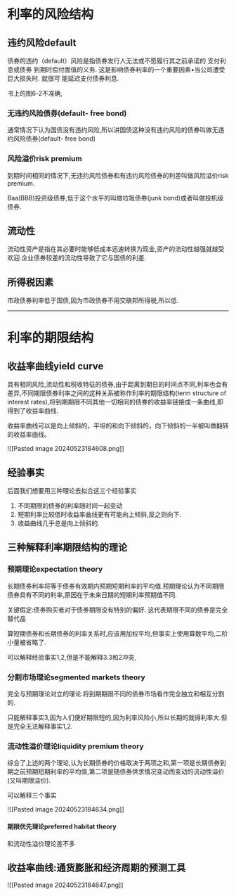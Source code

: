 
# 利率的风险结构

## 违约风险default

债券的违约（default）风险是指债券发行人无法或不愿履行其之前承诺的 支付利息或债券
到期时偿付面值的义务. 这是影响债券利率的一个重要因素•当公司遭受巨大损失时. 就很可
能延迟支付债券利息.

书上的图6-2不准确,

### 无违约风险债券(default- free bond)

通常情况下认为国债没有违约风险,所以讲国债这种没有违约风险的债券叫做无违约风险债券(default- free bond)

### 风险溢价risk premium 

到期时间相同的情况下,无违约风险债券和有违约风险债券的利差叫做风险溢价risk premium.

Baa(BBB)投资级债券,低于这个水平的叫做垃圾债券(junk bond)或者叫做投机级债券.

## 流动性

流动性资产是指在其必要时能够低成本迅速转换为现金,资产的流动性越强就越受欢迎.企业债券较差的流动性导致了它与国债的利差.

## 所得税因素

市政债券利率低于国债,因为市政债券不用交联邦所得税,所以低.

---

# 利率的期限结构

## 收益率曲线yield curve

具有相同风险,流动性和税收特征的债券,由于距离到期日的时间点不同,利率也会有差异,不同期限债券利率之间的这种关系被称作利率的期限结构(term structure of interest rates),将到期期限不同其他一切相同的债券的收益率链接成一条曲线,即得到了收益率曲线.

收益率曲线可以是向上倾斜的，平坦的和向下倾斜的，向下倾斜的一半被叫做翻转的收益率曲线。

![[Pasted image 20240523184608.png]]

## 经验事实

后面我们想要用三种理论去拟合这三个经验事实
 
1. 不同期限的债券的利率随时间一起变动
2. 短期利率比较低时收益率曲线更有可能向上倾斜,反之则向下.
3. 收益曲线几乎总是向上倾斜的.

## 三种解释利率期限结构的理论

### 预期理论expectation theory

长期债券利率将等于债券有效期内预期短期利率的平均值.预期理论认为不同期限债券具有不同的利率,原因在于未来日期的短期利率预期值不同.  

关键假定:债券购买者对于债券期限没有特别的偏好.  这代表期限不同的债券是完全替代品
 
算短期债券和长期债券的利率关系时,应该用加权平均,但事实上使用算数平均,二阶小量被省略了.

可以解释经验事实1,2,但是不能解释3.3和2冲突,

### 分割市场理论segmented markets theory

完全与预期理论对立的理论.将到期期限不同的债券市场看作完全独立和相互分割的.

只能解释事实3,因为人们便好期限短的,因为利率风险小,所以长期的就得利率大.但是完全无法解释事实1,2.

### 流动性溢价理论liquidity premium theory

综合了上述的两个理论,认为长期债券的价格取决于两项之和,第一项是长期债券到期之前预期短期利率的平均值,第二项是随债券供求情况变动而变动的流动性溢价(又叫期限溢价).

可以解释三个事实

![[Pasted image 20240523184634.png]]

#### 期限优先理论preferred habitat theory

和流动性溢价理论差不多

## 收益率曲线:通货膨胀和经济周期的预测工具

![[Pasted image 20240523184647.png]]
